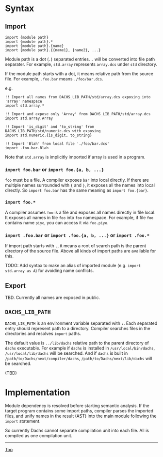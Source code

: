 # Syntax

## Import

```
import {module path}
import {module path}.*
import {module path}.{name}
import {module path}.{{name1}, {name2}, ...}
```

Module path is a dot (`.`) separated entries. `.` will be converted into file path separater.
For example, `std.array` represents `array.dcs` under `std` directory.

If the module path starts with a dot, it means relative path from the source file. For example,
`.foo.bar` means `./foo/bar.dcs`.

e.g.

```
!! Import all names from DACHS_LIB_PATH/std/array.dcs exposing into 'array' namespace
import std.array.*

!! Import and expose only 'Array' from DACHS_LIB_PATH/std/array.dcs
import std.array.Array

!! Import 'is_digit' and 'to_string' from DACHS_LIB_PATH/std/numeric.dcs with exposing
import std.numeric.{is_digit, to_string}

!! Import 'Blah' from local file './foo/bar.dcs'
import .foo.bar.Blah
```

Note that `std.array` is implicitly imported if array is used in a program.

### `import foo.bar` or `import foo.{a, b, ...}`

`foo` must be a file. A compiler exposes `bar` into local directly. If there are multiple names
surrounded with `{` and `}`, it exposes all the names into local directly.
So `import foo.bar` has the same meaning as `import foo.{bar}`.

### `import foo.*`

A compiler assumes `foo` is a file and exposes all names directly in file local.
It exposes all names in file `foo` into `foo` namespace. For example, if file `foo` contains name
`piyo`, you can access it via `foo.piyo`.

### `import .foo.bar` or `import .foo.{a, b, ...}` or `import .foo.*`

If import path starts with `.`, it means a root of search path is the parent directory of the source
file. Above all kinds of import paths are available for this.

TODO: Add syntax to make an alias of imported module (e.g. `import std.array as A`) for avoiding name conflicts.

## Export

TBD. Currently all names are exposed in public.

## `DACHS_LIB_PATH`

`DACHS_LIB_PATH` is an environment variable separated with `:`. Each separated entry should represent
path to a directory. Compiler searches files in the directories and resolves `import` paths.

The default value is `../lib/dachs` relative path to the parent directory of `dachs` executable.
For example if `dachs` is installed in `/usr/local/bin/dachs`, `/usr/local/lib/dachs` will be
searched. And if `dachs` is built in `/path/to/Dachs/next/compiler/dachs`, `/path/to/Dachs/next/lib/dachs`
will be searched.

(TBD)

# Implementation

Module dependency is resolved before starting semantic analysis.
If the target program contains some import paths, compiler parses the imported files, and unify
names in the result (AST) into the main module following the `import` statement.

So currently Dachs cannot separate compilation unit into each file. All is compiled as one compilation unit.

---
[Top](./README.md)
